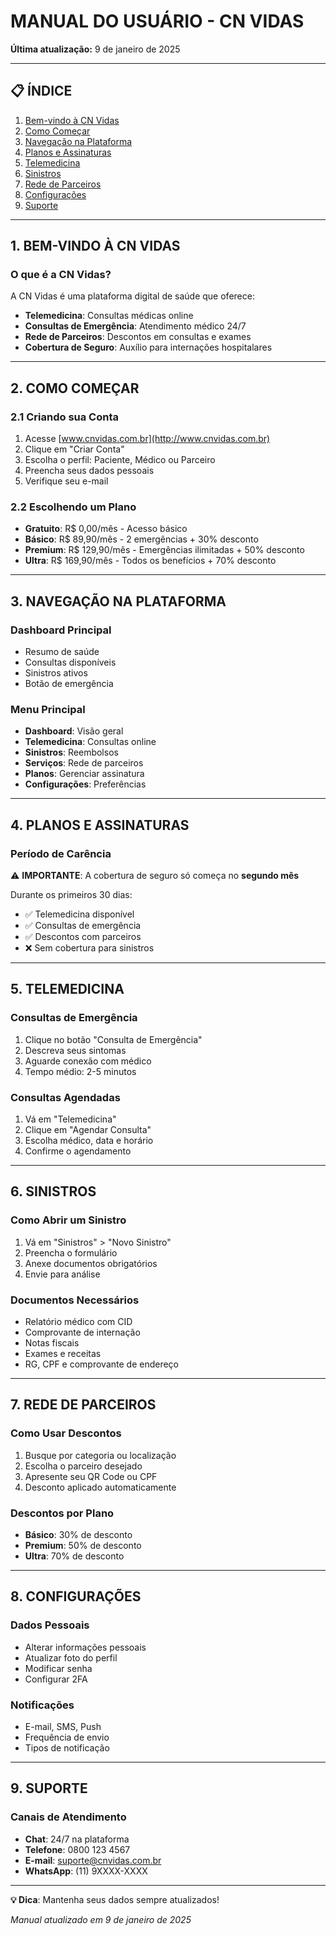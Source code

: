 # MANUAL DO USUÁRIO - CN VIDAS

**Última atualização:** 9 de janeiro de 2025

---

## 📋 ÍNDICE

1. [Bem-vindo à CN Vidas](#1-bem-vindo-à-cn-vidas)
2. [Como Começar](#2-como-começar)
3. [Navegação na Plataforma](#3-navegação-na-plataforma)
4. [Planos e Assinaturas](#4-planos-e-assinaturas)
5. [Telemedicina](#5-telemedicina)
6. [Sinistros](#6-sinistros)
7. [Rede de Parceiros](#7-rede-de-parceiros)
8. [Configurações](#8-configurações)
9. [Suporte](#9-suporte)

---

## 1. BEM-VINDO À CN VIDAS

### O que é a CN Vidas?
A CN Vidas é uma plataforma digital de saúde que oferece:
- **Telemedicina**: Consultas médicas online
- **Consultas de Emergência**: Atendimento médico 24/7
- **Rede de Parceiros**: Descontos em consultas e exames
- **Cobertura de Seguro**: Auxílio para internações hospitalares

---

## 2. COMO COMEÇAR

### 2.1 Criando sua Conta
1. Acesse [www.cnvidas.com.br](http://www.cnvidas.com.br)
2. Clique em "Criar Conta"
3. Escolha o perfil: Paciente, Médico ou Parceiro
4. Preencha seus dados pessoais
5. Verifique seu e-mail

### 2.2 Escolhendo um Plano
- **Gratuito**: R$ 0,00/mês - Acesso básico
- **Básico**: R$ 89,90/mês - 2 emergências + 30% desconto
- **Premium**: R$ 129,90/mês - Emergências ilimitadas + 50% desconto
- **Ultra**: R$ 169,90/mês - Todos os benefícios + 70% desconto

---

## 3. NAVEGAÇÃO NA PLATAFORMA

### Dashboard Principal
- Resumo de saúde
- Consultas disponíveis
- Sinistros ativos
- Botão de emergência

### Menu Principal
- **Dashboard**: Visão geral
- **Telemedicina**: Consultas online
- **Sinistros**: Reembolsos
- **Serviços**: Rede de parceiros
- **Planos**: Gerenciar assinatura
- **Configurações**: Preferências

---

## 4. PLANOS E ASSINATURAS

### Período de Carência
⚠️ **IMPORTANTE**: A cobertura de seguro só começa no **segundo mês**

Durante os primeiros 30 dias:
- ✅ Telemedicina disponível
- ✅ Consultas de emergência
- ✅ Descontos com parceiros
- ❌ Sem cobertura para sinistros

---

## 5. TELEMEDICINA

### Consultas de Emergência
1. Clique no botão "Consulta de Emergência"
2. Descreva seus sintomas
3. Aguarde conexão com médico
4. Tempo médio: 2-5 minutos

### Consultas Agendadas
1. Vá em "Telemedicina"
2. Clique em "Agendar Consulta"
3. Escolha médico, data e horário
4. Confirme o agendamento

---

## 6. SINISTROS

### Como Abrir um Sinistro
1. Vá em "Sinistros" > "Novo Sinistro"
2. Preencha o formulário
3. Anexe documentos obrigatórios
4. Envie para análise

### Documentos Necessários
- Relatório médico com CID
- Comprovante de internação
- Notas fiscais
- Exames e receitas
- RG, CPF e comprovante de endereço

---

## 7. REDE DE PARCEIROS

### Como Usar Descontos
1. Busque por categoria ou localização
2. Escolha o parceiro desejado  
3. Apresente seu QR Code ou CPF
4. Desconto aplicado automaticamente

### Descontos por Plano
- **Básico**: 30% de desconto
- **Premium**: 50% de desconto
- **Ultra**: 70% de desconto

---

## 8. CONFIGURAÇÕES

### Dados Pessoais
- Alterar informações pessoais
- Atualizar foto do perfil
- Modificar senha
- Configurar 2FA

### Notificações
- E-mail, SMS, Push
- Frequência de envio
- Tipos de notificação

---

## 9. SUPORTE

### Canais de Atendimento
- **Chat**: 24/7 na plataforma
- **Telefone**: 0800 123 4567
- **E-mail**: suporte@cnvidas.com.br
- **WhatsApp**: (11) 9XXXX-XXXX

---

**💡 Dica**: Mantenha seus dados sempre atualizados!

*Manual atualizado em 9 de janeiro de 2025*
